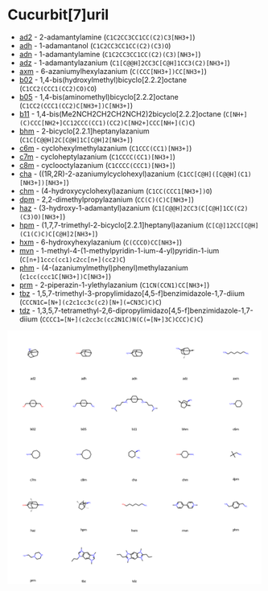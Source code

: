 # Cucurbit[7]uril

* [ad2](ad2) - 2-adamantylamine (`C1C2CC3CC1CC(C2)C3[NH3+]`)
* [adh](adh) - 1-adamantanol (`C1C2CC3CC1CC(C2)(C3)O`)
* [adn](adn) - 1-adamantylamine (`C1C2CC3CC1CC(C2)(C3)[NH3+]`)
* [adz](adz) - 1-adamantylazanium (`C1[C@@H]2CC3C[C@H]1CC3(C2)[NH3+]`)
* [axm](axm) - 6-azaniumylhexylazanium (`C(CCC[NH3+])CC[NH3+]`)
* [b02](b02) - 1,4-bis(hydroxylmethyl)bicyclo[2.2.2]octane (`C1CC2(CCC1(CC2)CO)CO`)
* [b05](b05) - 1,4-bis(aminomethyl)bicyclo[2.2.2]octane (`C1CC2(CCC1(CC2)C[NH3+])C[NH3+]`)
* [b11](b11) - 1,4-bis(Me2NCH2CH2CH2NCH2)2bicyclo[2.2.2]octane (`C[NH+](C)CCC[NH2+]CC12CCC(CC1)(CC2)C[NH2+]CCC[NH+](C)C`)
* [bhm](bhm) - 2-bicyclo[2.2.1]heptanylazanium (`C1C[C@@H]2C[C@H]1C[C@H]2[NH3+]`)
* [c6m](c6m) - cyclohexylmethylazanium (`C1CCC(CC1)[NH3+]`)
* [c7m](c7m) - cycloheptylazanium (`C1CCCC(CC1)[NH3+]`)
* [c8m](c8m) - cyclooctylazanium (`C1CCCC(CCC1)[NH3+]`)
* [cha](cha) - ((1R,2R)-2-azaniumylcyclohexyl)azanium (`C1CC[C@H]([C@@H](C1)[NH3+])[NH3+]`)
* [chm](chm) - (4-hydroxycyclohexyl)azanium (`C1CC(CCC1[NH3+])O`)
* [dpm](dpm) - 2,2-dimethylpropylazanium (`CC(C)(C)C[NH3+]`)
* [haz](haz) - (3-hydroxy-1-adamantyl)azanium (`C1[C@@H]2CC3(C[C@H]1CC(C2)(C3)O)[NH3+]`)
* [hpm](hpm) - (1,7,7-trimethyl-2-bicyclo[2.2.1]heptanyl)azanium (`C[C@]12CC[C@H](C1(C)C)C[C@H]2[NH3+]`)
* [hxm](hxm) - 6-hydroxyhexylazanium (`C(CCCO)CC[NH3+]`)
* [mvn](mvn) - 1-methyl-4-(1-methylpyridin-1-ium-4-yl)pyridin-1-ium (`C[n+]1ccc(cc1)c2cc[n+](cc2)C`)
* [phm](phm) - (4-(azaniumylmethyl)phenyl)methylazanium (`c1cc(ccc1C[NH3+])C[NH3+]`)
* [prm](prm) - 2-piperazin-1-ylethylazanium (`C1CN(CCN1)CC[NH3+]`)
* [tbz](tbz) - 1,5,7-trimethyl-3-propylimidazo[4,5-f]benzimidazole-1,7-diium (`CCCN1C=[N+](c2c1cc3c(c2)[N+](=CN3C)C)C`)
* [tdz](tdz) - 1,3,5,7-tetramethyl-2,6-dipropylimidazo[4,5-f]benzimidazole-1,7-diium (`CCCC1=[N+](c2cc3c(cc2N1C)N(C(=[N+]3C)CCC)C)C`)

<img src="cb7.svg" width="960"/>
